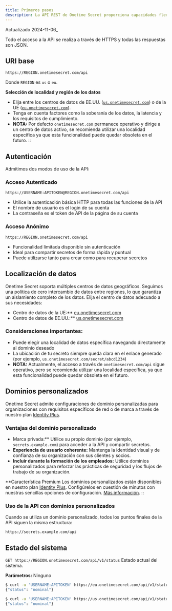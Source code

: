 ```yaml
---
title: Primeros pasos
description: La API REST de Onetime Secret proporciona capacidades flexibles para compartir secretos, soportando tanto el uso autenticado como el anónimo. Los usuarios autenticados obtienen características avanzadas y límites de uso más altos, mientras que los usuarios no autenticados pueden compartir secretos rápidamente con una funcionalidad básica.
---
```


Actualizado 2024-11-06_

Todo el acceso a la API se realiza a través de HTTPS y todas las respuestas son JSON.

## URI base

`https://REGION.onetimesecret.com/api`

Donde `REGION` es `us` o `eu`.

<!-- ::callout{icon="i-heroicons-globe-alt"} -->
**Selección de localidad y región de los datos**
- Elija entre los centros de datos de EE.UU. ([`us.onetimesecret.com`](https://us.onetimesecret.com/)) o de la UE ([`eu.onetimesecret.com`](https://eu.onetimesecret.com/)).
- Tenga en cuenta factores como la soberanía de los datos, la latencia y los requisitos de cumplimiento.
- **NOTA:** Por defecto `onetimesecret.com` permanece operativo y dirige a un centro de datos activo, se recomienda utilizar una localidad específica ya que esta funcionalidad puede quedar obsoleta en el futuro.
::

## Autenticación
Admitimos dos modos de uso de la API:

### Acceso Autenticado

`https://USERNAME:APITOKEN@REGION.onetimesecret.com/api`

- Utilice la autenticación básica HTTP para todas las funciones de la API
- El nombre de usuario es el login de su cuenta
- La contraseña es el token de API de la página de su cuenta

### Acceso Anónimo

`https://REGION.onetimesecret.com/api`

- Funcionalidad limitada disponible sin autenticación
- Ideal para compartir secretos de forma rápida y puntual
- Puede utilizarse tanto para crear como para recuperar secretos

## Localización de datos
Onetime Secret soporta múltiples centros de datos geográficos. Seguimos una política de cero intercambio de datos entre regiones, lo que garantiza un aislamiento completo de los datos. Elija el centro de datos adecuado a sus necesidades:

- Centro de datos de la UE:** [eu.onetimesecret.com](https://eu.onetimesecret.com/)
- Centro de datos de EE.UU.:** [us.onetimesecret.com](https://us.onetimesecret.com/)

### Consideraciones importantes:
- Puede elegir una localidad de datos específica navegando directamente al dominio deseado
- La ubicación de tu secreto siempre queda clara en el enlace generado (por ejemplo, `us.onetimesecret.com/secret/abcd1234`)
- **NOTA:** Actualmente, el acceso a través de `onetimesecret.com/api` sigue operativo, pero se recomienda utilizar una localidad específica, ya que esta funcionalidad puede quedar obsoleta en el futuro.

## Dominios personalizados
Onetime Secret admite configuraciones de dominio personalizadas para organizaciones con requisitos específicos de red o de marca a través de nuestro plan [Identity Plus](https://onetimesecret.com/pricing).

### Ventajas del dominio personalizado
- Marca privada:** Utilice su propio dominio (por ejemplo, `secrets.example.com`) para acceder a la API y compartir secretos.
- **Experiencia de usuario coherente:** Mantenga la identidad visual y de confianza de su organización con sus clientes y socios.
- **Incluir durante la formación de los empleados:** Utilice dominios personalizados para reforzar las prácticas de seguridad y los flujos de trabajo de su organización.

<!-- ::callout{icon="i-heroicons-lock-closed"} -->
**Característica Premium
Los dominios personalizados están disponibles en nuestro plan [Identity Plus](https://onetimesecret.com/pricing). Configúrelos en cuestión de minutos con nuestras sencillas opciones de configuración. [Más información](/docs/custom-domains).
::

### Uso de la API con dominios personalizados
Cuando se utiliza un dominio personalizado, todos los puntos finales de la API siguen la misma estructura:

`https://secrets.example.com/api`


## Estado del sistema

`GET https://REGION.onetimesecret.com/api/v1/status`
Estado actual del sistema.

**Parámetros:** Ninguno

```bash
$ curl -u 'USERNAME:APITOKEN' https://eu.onetimesecret.com/api/v1/status
{"status": "nominal"}
```

```bash
$ curl -u 'USERNAME:APITOKEN' https://us.onetimesecret.com/api/v1/status
{"status": "nominal"}
```
